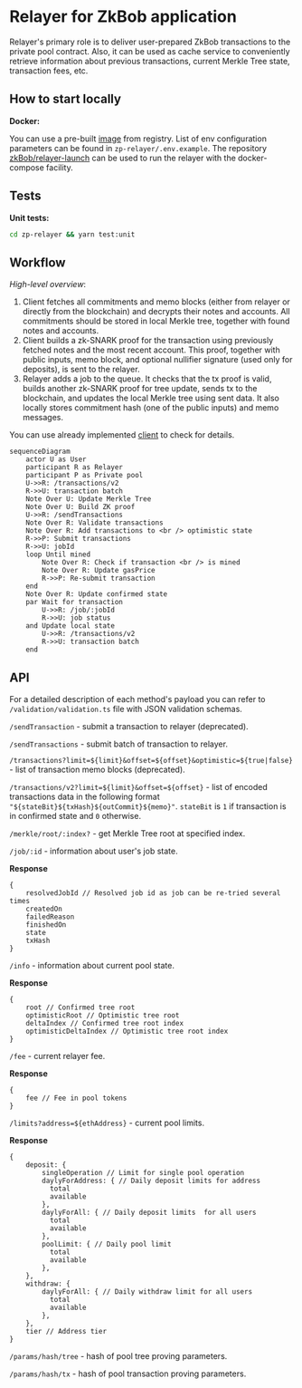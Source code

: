 # Relayer for ZkBob application

Relayer's primary role is to deliver user-prepared ZkBob transactions to the private pool contract. Also, it can be used as cache service to conveniently retrieve information about previous transactions, current Merkle Tree state, transaction fees, etc.

## How to start locally

**Docker:**

You can use a pre-built [image](https://github.com/zkBob/zeropool-relayer/releases) from registry. List of env configuration parameters can be found in `zp-relayer/.env.example`. The repository [zkBob/relayer-launch](https://github.com/zkBob/relayer-launch) can be used to run the relayer with the docker-compose facility.

## Tests

**Unit tests:**
```bash
cd zp-relayer && yarn test:unit
```


## Workflow

*High-level overview*:

1. Client fetches all commitments and memo blocks (either from relayer or directly from the blockchain) and decrypts their notes and accounts. All commitments should be stored in local Merkle tree, together with found notes and accounts.
2. Client builds a zk-SNARK proof for the transaction using previously fetched notes and the most recent account. This proof, together with public inputs, memo block, and optional nullifier signature (used only for deposits), is sent to the relayer.
3. Relayer adds a job to the queue. It checks that the tx proof is valid, builds another zk-SNARK proof for tree update, sends tx to the blockchain, and updates the local Merkle tree using sent data. It also locally stores commitment hash (one of the public inputs) and memo messages.

You can use already implemented [client](https://github.com/zkBob/zkbob-client-js) to check for details.


```mermaid
sequenceDiagram
    actor U as User
    participant R as Relayer
    participant P as Private pool
    U->>R: /transactions/v2
    R->>U: transaction batch
    Note Over U: Update Merkle Tree
    Note Over U: Build ZK proof
    U->>R: /sendTransactions
    Note Over R: Validate transactions
    Note Over R: Add transactions to <br /> optimistic state
    R->>P: Submit transactions
    R->>U: jobId
    loop Until mined
        Note Over R: Check if transaction <br /> is mined
        Note Over R: Update gasPrice
        R->>P: Re-submit transaction
    end
    Note Over R: Update confirmed state
    par Wait for transaction
        U->>R: /job/:jobId
        R->>U: job status
    and Update local state
        U->>R: /transactions/v2
        R->>U: transaction batch
    end
```


## API

For a detailed description of each method's payload you can refer to `/validation/validation.ts` file with JSON validation schemas.

`/sendTransaction` - submit a transaction to relayer (deprecated).

`/sendTransactions` - submit batch of transaction to relayer.

`/transactions?limit=${limit}&offset=${offset}&optimistic=${true|false}` - list of transaction memo blocks (deprecated).

`/transactions/v2?limit=${limit}&offset=${offset}` - list of encoded transactions data in the following format `"${stateBit}${txHash}${outCommit}${memo}"`. `stateBit` is `1` if transaction is in confirmed state and `0` otherwise.

`/merkle/root/:index?` - get Merkle Tree root at specified index.

`/job/:id` - information about user's job state.

**Response**
```
{
    resolvedJobId // Resolved job id as job can be re-tried several times
    createdOn
    failedReason
    finishedOn
    state
    txHash
}
```
`/info` - information about current pool state.

**Response**
```
{
    root // Confirmed tree root
    optimisticRoot // Optimistic tree root
    deltaIndex // Confirmed tree root index
    optimisticDeltaIndex // Optimistic tree root index
}
```
`/fee` - current relayer fee.

**Response**
```
{
    fee // Fee in pool tokens
}
```
`/limits?address=${ethAddress}` - current pool limits.

**Response**
```
{
    deposit: {
        singleOperation // Limit for single pool operation
        daylyForAddress: { // Daily deposit limits for address
          total
          available
        },
        daylyForAll: { // Daily deposit limits  for all users
          total
          available
        },
        poolLimit: { // Daily pool limit
          total 
          available
        },
    },
    withdraw: {
        daylyForAll: { // Daily withdraw limit for all users
          total
          available
        },
    },
    tier // Address tier
}
```
`/params/hash/tree` - hash of pool tree proving parameters.

`/params/hash/tx` - hash of pool transaction proving parameters.
